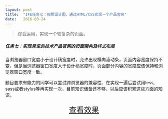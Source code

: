 ```yaml
---
layout: post
title:  "IFE任务七：按照设计图，通过HTML/CSS实现一个产品官网"
date:   2016-03-24
---
```



> 综合运用，实现一个较复杂的页面。

##### 任务七：实现常见的技术产品官网的页面架构及样式布局

当浏览器窗口宽度小于设计稿宽度时，允许出现横向滚动条，页面内容宽度保持不变，但是当浏览器窗口宽度大于设计稿宽度时，页面部分内容的宽度应该保持和浏览器窗口宽度一致。


题目要求有能力的同学可以尝试跨浏览器的兼容性、在实现一遍后尝试用less, sass或者stylus等再实现一次，目前知识储备还不够，以后应该积累这些方面的知识。


<div>
<a href="https://irife.github.io/ife/tliyun/task7/task7.html" target="_blank"><div style="height:50px;line-height:50px;text-align:center;font-size:24px;">查看效果</div></a>
</div>

